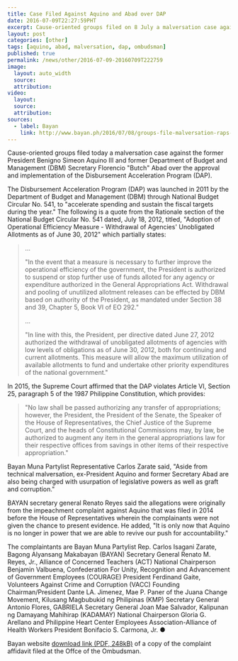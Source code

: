 ```yaml
---
title: Case Filed Against Aquino and Abad over DAP
date: 2016-07-09T22:27:59PHT
excerpt: Cause-oriented groups filed on 8 July a malversation case against former President Benigno Simeon Aquino III and former Department of Budget and Management Secretary Florencio "Butch" Abad over the unconstitutional Disbursement Acceleration Program.
layout: post
categories: [other]
tags: [aquino, abad, malversation, dap, ombudsman]
published: true
permalink: /news/other/2016-07-09-20160709T222759
image:
  layout: auto_width
  source: 
  attribution: 
video:
  layout:
  source: 
  attribution:
sources:
  - label: Bayan
    link: http://www.bayan.ph/2016/07/08/groups-file-malversation-raps-vs-ex-pres-aquino-abad/
---
```


Cause-oriented groups filed today a malversation case against the former President Benigno Simeon Aquino III and former Department of Budget and Management (DBM) Secretary Florencio "Butch" Abad over the approval and implementation of the Disbursement Acceleration Program (DAP).

The Disbursement Acceleration Program (DAP) was launched in 2011 by the Department of Budget and Management (DBM) through National Budget Circular No. 541, to "accelerate spending and sustain the fiscal targets during the year." The following is a quote from the Rationale section of the National Budget Circular No. 541 dated, July 18, 2012, titled, "Adoption of Operational Efficiency Measure - Withdrawal of Agencies' Unobligated Allotments as of June 30, 2012" which partially states:

> ...
>
> "In the event that a measure is necessary to further improve the operational efficiency of the government, the President is authorized to suspend or stop further use of funds alloted for any agency or expenditure authorized in the General Appropriations Act. Withdrawal and pooling of unutilized allotment releases can be effected by DBM based on authority of the President, as mandated under Section 38 and 39, Chapter 5, Book VI of EO 292."
>
> ...
>
> "In line with this, the President, per directive dated June 27, 2012 authorized the withdrawal of unobligated allotments of agencies with low levels of obligations as of June 30, 2012, both for continuing and current allotments. This measure will allow the maximum utilization of available allotments to fund and undertake other priority expenditures of the national government."

In 2015, the Supreme Court affirmed that the DAP violates Article VI, Section 25, paragraph 5 of the 1987 Philippine Constitution, which provides:

> "No law shall be passed authorizing any transfer of appropriations; however, the President, the President of the Senate, the Speaker of the House of Representatives, the Chief Justice of the Supreme Court, and the heads of Constitutional Commissions may, by law, be authorized to augment any item in the general appropriations law for their respective offices from savings in other items of their respective appropriation."

Bayan Muna Partylist Representative Carlos Zarate said, "Aside from technical malversation, ex-President Aquino and former Secretary Abad are also being charged with usurpation of legislative powers as well as graft and corruption."

BAYAN secretary general Renato Reyes said the allegations were originally from the impeachment complaint against Aquino that was filed in 2014 before the House of Representatives wherein the complainants were not given the chance to present evidence. He added, "It is only now that Aquino is no longer in power that we are able to revive our push for accountability."

The complaintants are Bayan Muna Partylist Rep. Carlos Isagani Zarate, Bagong Alyansang Makabayan (BAYAN) Secretary General Renato M. Reyes, Jr., Alliance of Concerned Teachers (ACT) National Chairperson Benjamin Valbuena, Confederation For Unity, Recognition and Advancement of Government Employees (COURAGE) President Ferdinand Gaite, Volunteers Against Crime and Corruption (VACC) Founding Chairman/President Dante LA. Jimenez, Mae P. Paner of the Juana Change Movement, Kilusang Magbubukid ng Philipinas (KMP) Secretary General Antonio Flores, GABRIELA Secretary General Joan Mae Salvador, Kalipunan ng Damayang Mahihirap (KADAMAY) National Chairperson Gloria G. Arellano and Philippine Heart Center Employees Association-Alliance of Health Workers President Bonifacio S. Carmona, Jr.
&#x25cf;

Bayan website [download link (PDF, 248kB)](http://www.bayan.ph/wp-content/uploads/2016/07/DAP-Complaint-Affidavit.pdf) of a copy of the complaint affidavit filed at the Offce of the Ombudsman.
